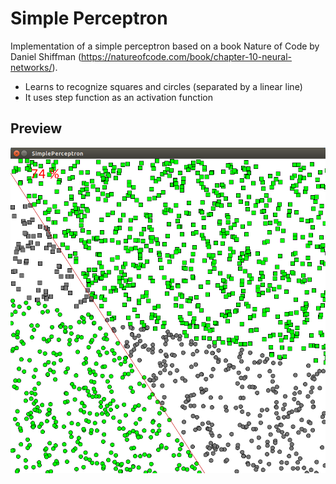 # Simple Perceptron
Implementation of a simple perceptron based on a book Nature of Code by Daniel Shiffman (https://natureofcode.com/book/chapter-10-neural-networks/).

- Learns to recognize squares and circles (separated by a linear line)
- It uses step function as an activation function

## Preview
![Preview](/images/preview.png)
